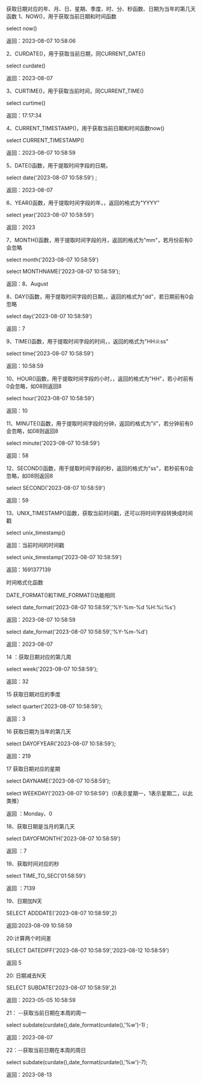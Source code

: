 获取日期对应的年、月、日、星期、季度、时、分、秒函数、日期为当年的第几天函数
1、NOW()，用于获取当前日期和时间函数

select now()

返回：2023-08-07 10:58:06

2、CURDATE()，用于获取当前日期，同CURRENT_DATE()

select curdate()

返回：2023-08-07

3、CURTIME()，用于获取当前时间，同CURRENT_TIME()

select curtime()

返回：17:17:34

4、CURRENT_TIMESTAMP()，用于获取当前日期和时间函数now()

select CURRENT_TIMESTAMP()

返回：2023-08-07 10:58:59

5、DATE()函数，用于提取时间字段的日期，

select date('2023-08-07 10:58:59') ;

返回：2023-08-07

6、YEAR()函数，用于提取时间字段的年，，返回的格式为"YYYY"

select year('2023-08-07 10:58:59')

返回：2023

7、MONTH()函数，用于提取时间字段的月，返回的格式为"mm"，若月份前有0会忽略

select month('2023-08-07 10:58:59')

select MONTHNAME('2023-08-07 10:58:59');

返回：8、August

8、DAY()函数，用于提取时间字段的日期，，返回的格式为"dd"，若日期前有0会忽略

select day('2023-08-07 10:58:59')

返回：7

9、TIME()函数，用于提取时间字段的时间，，返回的格式为"HH:ii:ss"

select time('2023-08-07 10:58:59')

返回：10:58:59

10、HOUR()函数，用于提取时间字段的小时，，返回的格式为"HH"，若小时前有0会忽略，如08则返回8

select hour('2023-08-07 10:58:59')

返回：10

11、MINUTE()函数，用于提取时间字段的分钟，返回的格式为"ii"，若分钟前有0会忽略，如08则返回8

select minute('2023-08-07 10:58:59')

返回：58

12、SECOND()函数，用于提取时间字段的秒，返回的格式为"ss"，若秒前有0会忽略，如08则返回8

select SECOND('2023-08-07 10:58:59')

返回：59

13、UNIX_TIMESTAMP()函数，获取当前时间戳，还可以将时间字段转换成时间戳

select unix_timestamp()

返回：当前时间的时间戳

select unix_timestamp('2023-08-07 10:58:59')

返回：1691377139

时间格式化函数

DATE_FORMAT()和TIME_FORMAT()功能相同

select date_format('2023-08-07 10:58:59','%Y-%m-%d %H:%i:%s')

返回：2023-08-07 10:58:59

select date_format('2023-08-07 10:58:59','%Y-%m-%d')

返回：2023-08-07

14 ：获取日期对应的第几周

select week('2023-08-07 10:58:59');

返回：32

15 获取日期对应的季度

select quarter('2023-08-07 10:58:59');

返回：3

16 获取日期为当年的第几天

select DAYOFYEAR('2023-08-07 10:58:59');

返回：219

17 获取日期对应的星期

select DAYNAME('2023-08-07 10:58:59');

select WEEKDAY('2023-08-07 10:58:59')（0表示星期一，1表示星期二，以此类推）

返回 ：Monday、0

18、获取日期是当月的第几天

select DAYOFMONTH('2023-08-07 10:58:59')

返回 ：7

19、获取时间对应的秒

select TIME_TO_SEC('01:58:59')

返回 ：7139

19、日期加N天

 SELECT ADDDATE('2023-08-07 10:58:59',2)

返回:2023-08-09 10:58:59

20:计算两个时间差

 SELECT DATEDIFF('2023-08-07 10:58:59','2023-08-12 10:58:59')

返回 5

20: 日期减去N天

 SELECT SUBDATE('2023-08-07 10:58:59',2)

返回：2023-05-05 10:58:59

21： --获取当前日期在本周的周一

select subdate(curdate(),date_format(curdate(),'%w')-1) ;

返回：2023-08-07

22：--获取当前日期在本周的周日  

select subdate(curdate(),date_format(curdate(),'%w')-7);

返回：2023-08-13
